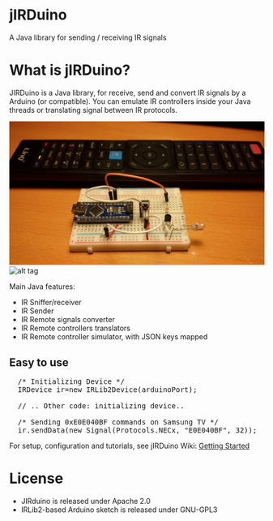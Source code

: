 # jIRDuino
A Java library for sending / receiving IR signals

# What is jIRDuino?
JIRDuino is a Java library, for receive, send and convert IR signals by a Arduino (or compatible).
You can emulate IR controllers inside your Java threads or translating signal between IR protocols.

![alt tag](https://github.com/emanuelepaiano/jirduino/blob/master/irduino-device/irduino.jpg?raw=true)
![alt tag](https://github.com/emanuelepaiano/jirduino/blob/master/irduino-device/doc/?raw=true)

Main Java features:
<ul>
  <li>IR Sniffer/receiver</li>
  <li>IR Sender</li>
  <li>IR Remote signals converter</li>
  <li>IR Remote controllers translators</li>
  <li>IR Remote controller simulator, with JSON keys mapped</li>
</ul>

## Easy to use

<pre>
  /* Initializing Device */		
  IRDevice ir=new IRLib2Device(arduinoPort);
    
  // .. Other code: initializing device..

  /* Sending 0xE0E040BF commands on Samsung TV */		
  ir.sendData(new Signal(Protocols.NECx, "E0E040BF", 32));
</pre>

For setup, configuration and tutorials, see jIRDuino Wiki: 
[Getting Started](https://goo.gl/wXvFBh)

# License
- JIRduino is released under Apache 2.0
- IRLib2-based Arduino sketch is released under GNU-GPL3
